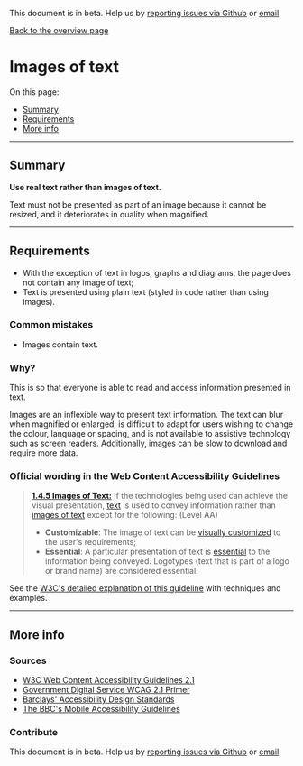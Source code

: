This document is in beta. Help us by [reporting issues via Github](https://github.com/theappbusiness/accessibility-guidelines) or [email](mailto:a11y@kinandcarta.com)

[Back to the overview page](./../index.html)

# Images of text

On this page:
* [Summary](#summary)
* [Requirements](#requirements)
* [More info](#more-info)

---

## Summary

**Use real text rather than images of text.**

Text must not be presented as part of an image because it cannot be resized, and it deteriorates in quality when magnified.

---

## Requirements

* With the exception of text in logos, graphs and diagrams, the page does not contain any image of text;
* Text is presented using plain text (styled in code rather than using images).

### Common mistakes

*   Images contain text.

### Why?

This is so that everyone is able to read and access information presented in text.

Images are an inflexible way to present text information. The text can blur when magnified or enlarged, is difficult to adapt for users wishing to change the colour, language or spacing, and is not available to assistive technology such as screen readers. Additionally, images can be slow to download and require more data.

### Official wording in the Web Content Accessibility Guidelines

> [**1.4.5 Images of Text:**](https://www.w3.org/TR/UNDERSTANDING-WCAG20/visual-audio-contrast-text-presentation.html) If the technologies being used can achieve the visual presentation, [text](https://www.w3.org/TR/UNDERSTANDING-WCAG20/visual-audio-contrast-text-presentation.html#textdef) is used to convey information rather than [images of text](https://www.w3.org/TR/UNDERSTANDING-WCAG20/visual-audio-contrast-text-presentation.html#images-of-textdef) except for the following: (Level AA)
>
> * **Customizable**: The image of text can be [visually customized](https://www.w3.org/TR/UNDERSTANDING-WCAG20/visual-audio-contrast-text-presentation.html#visually-customizeddef) to the user's requirements;
> * **Essential**: A particular presentation of text is [essential](https://www.w3.org/TR/UNDERSTANDING-WCAG20/visual-audio-contrast-text-presentation.html#essentialdef) to the information being conveyed. Logotypes (text that is part of a logo or brand name) are considered essential.

See the [W3C's detailed explanation of this guideline](https://www.w3.org/TR/UNDERSTANDING-WCAG20/visual-audio-contrast-text-presentation.html) with techniques and examples.

---

## More info

### Sources

* [W3C Web Content Accessibility Guidelines 2.1](https://www.w3.org/TR/WCAG21/)
* [Government Digital Service WCAG 2.1 Primer](https://alphagov.github.io/wcag-primer/)
* [Barclays' Accessibility Design Standards](https://home.barclays/who-we-are/our-suppliers/our-requirements-of-external-suppliers/)
* [The BBC's Mobile Accessibility Guidelines](https://www.bbc.co.uk/guidelines/futuremedia/accessibility/mobile/summary)

### Contribute

This document is in beta. Help us by [reporting issues via Github](https://github.com/theappbusiness/accessibility-guidelines) or [email](mailto:a11y@kinandcarta.com)